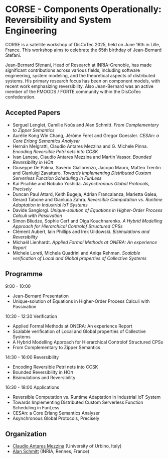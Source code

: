 # CORSE - Components Operationally: Reversibility and System Engineering

CORSE is a satellite workshop of DisCoTec 2025, held on June 16th in Lille, France.
This workshop aims to celebrate the 65th birthday of Jean-Bernard Stefani.




Jean-Bernard Sfenani, Head of Research at INRIA-Grenoble, has made significant contributions across various fields, including software engineering, system modeling, and the theoretical aspects of distributed systems. His primary research focus has been on component models, with recent work emphasizing reversibility. Also Jean-Bernard was an active member of the FMOODS / FORTE community within the DisCoTec confederation.

## Accepted Papers

- Sergueï Lenglet, Camille Noûs and Alan Schmitt. *From Complementary to Zipper Semantics*
- Aurélie Kong Win Chang, Jérôme Feret and Gregor Goessler. *CESAn: a Core Erlang Semantics Analyser* 
- Hernán Melgratti, Claudio Antares Mezzina and G. Michele Pinna. *Encoding Reversible Petri nets into CCSK*
- Ivan Lanese, Claudio Antares Mezzina and Martin Vassor. *Bounded Reversibility in HO$\pi$*
- Giuseppe De Palma, Saverio Giallorenzo, Jacopo Mauro, Matteo Trentin and Gianluigi Zavattaro. *Towards Implementing Distributed Custom Serverless Function Scheduling in FunLess*
- Kai Pischke and Nobuko Yoshida. *Asynchronous Global Protocols, Precisely*
- Duncan Paul Attard, Keith Bugeja, Adrian Francalanza, Marietta Galea, Gerard Tabone and Gianluca Zahra. *Reversible Computation vs. Runtime Adaptation in Industrial IoT Systems*
- Davide Sangiorgi. *Unique-solution of Equations in Higher-Order Process Calculi with Passivation*
- Simon Bliudze, Sophie Cerf and Olga Kouchnarenko. *A Hybrid Modelling Approach for Hierarchical Controlof Structured CPSs*
- Clément Aubert, Iain Phillips and Irek Ulidowski. *Bisimulations and Reversibility*
- Michaël Lienhardt. *Applied Formal Methods at ONERA: An experience Report*
- Michele Loreti, Michela Quadrini and Aniqa Rehman. *Scalable verification of Local and Global properties of Collective Systems*

## Programme

9:00 - 10:00
- Jean-Bernard Presentation 
- Unique-solution of Equations in Higher-Order Process Calculi with Passivation

10:30 - 12:30 Verification
- Applied Formal Methods at ONERA: An experience Report
- Scalable verification of Local and Global properties of Collective Systems
- A Hybrid Modelling Approach for Hierarchical Controlof Structured CPSs
- From Complementary to Zipper Semantics

14:30 - 16:00 Reversibility 
- Encoding Reversible Petri nets into CCSK
- Bounded Reversibility in HO$\pi$
- Bisimulations and Reversibility

16:30 - 18:00 Applications
- Reversible Computation vs. Runtime Adaptation in Industrial IoT System
- Towards Implementing Distributed Custom Serverless Function Scheduling in FunLess
- CESAn: a Core Erlang Semantics Analyser
- Asynchronous Global Protocols, Precisely


## Organization

- [Claudio Antares Mezzina]()  (University of Urbino, Italy)
- [Alan Schmitt]() (INRIA, Rennes, France) 
